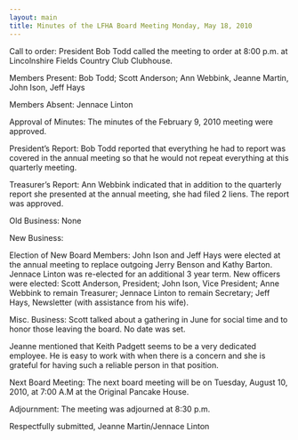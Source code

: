 ```yaml
---
layout: main
title: Minutes of the LFHA Board Meeting Monday, May 18, 2010
---
```


Call to order:  President Bob Todd called the meeting to order at
8:00 p.m. at Lincolnshire Fields Country Club Clubhouse.

Members Present:  Bob Todd; Scott Anderson; Ann Webbink, Jeanne
Martin, John Ison, Jeff Hays

Members Absent: Jennace Linton

Approval of Minutes:  The minutes of the February 9, 2010 meeting
were approved.

President’s Report: Bob Todd reported that everything he had to
report was covered in the annual meeting so that he would not repeat
everything at this quarterly meeting. 

Treasurer’s Report:  Ann Webbink indicated that in addition to the
quarterly report she presented at the annual meeting, she had filed
2 liens. The  report was approved. 

Old Business: 
None

New Business: 

Election of New Board Members: John Ison and Jeff Hays were elected
at the annual meeting to replace outgoing Jerry Benson and Kathy
Barton. Jennace Linton was re-elected for an additional 3 year term.
New officers were elected: Scott Anderson, President;  John Ison,
Vice President; Anne Webbink to remain Treasurer; Jennace Linton to
remain Secretary; Jeff Hays, Newsletter (with assistance from his
wife).

Misc. Business: 
Scott talked about a gathering in June for social time and to honor
those leaving the board. No date was set. 

Jeanne mentioned that Keith Padgett seems to be a very dedicated
employee. He is easy to work with when there is a concern and she is
grateful for having such a reliable person in that position. 

Next Board Meeting:  The next board meeting will be on Tuesday,
August 10, 2010, at 7:00 A.M at the Original Pancake House. 

Adjournment:  The meeting was adjourned at 8:30 p.m.

Respectfully submitted,
Jeanne Martin/Jennace Linton
